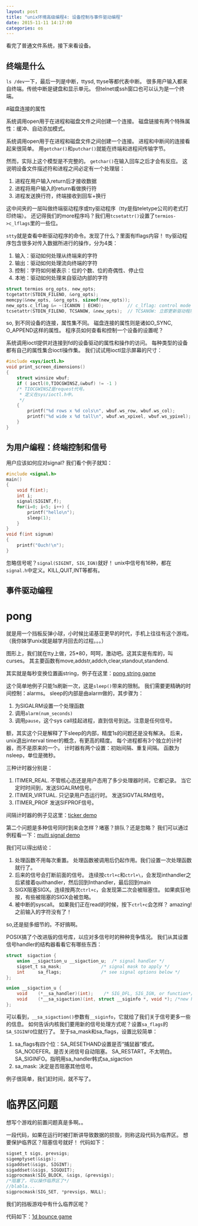 ```yaml
---
layout: post
title: "unix环境高级编程4: 设备控制与事件驱动编程"
date: 2015-11-11 14:17:00
categories: os
---
```


看完了普通文件系统，接下来看设备。

## 终端是什么

`ls /dev`一下，最后一列是中断，ttysd, ttyse等都代表中断。
很多用户输入都来自终端。传统中断是键盘和显示单元。
但telnet或ssh窗口也可以认为是一个终端。

#磁盘连接的属性

系统调用open用于在进程和磁盘文件之间创建一个连接。
磁盘链接有两个特殊属性：缓冲、自动添加模式。

系统调用open用于在进程和磁盘文件之间创建一个连接。
进程和中断间的连接看起来很简单。
用`getchar()`和`putchar()`就能在终端和进程间传输字节。

然而，实际上这个模型是不完整的。
`getchar()`在输入回车之后才会有反应。
这说明设备文件描述符和进程之间必定有一个处理层：

1. 进程在用户输入return后才接收数据
2. 进程将用户输入的return看做换行符
3. 进程发送换行符，终端接收到回车+换行

这中间夹的一层叫做终端驱动程序或tty驱动程序（tty是指teletype公司的老式打印终端）。
还记得我们的more程序吗？我们用`tcsetattr()`设置了`termios->c_lflags`里的一些位。

`stty`就是查看中断驱动程序的命令。发现了什么？里面有lflags内容！
tty驱动程序包含很多对传入数据所进行的操作，分为4类：

1. 输入：驱动如何处理从终端来的字符
2. 输出：驱动如何处理流向终端的字符
3. 控制：字符如何被表示：位的个数、位的奇偶性、停止位
4. 本地：驱动如何处理来自驱动内部的字符

```c
struct termios org_opts, new_opts;
tcgetattr(STDIN_FILENO, &org_opts);
memcpy(&new_opts, &org_opts, sizeof(new_opts));
new_opts.c_lflag &= ~(ICANON | ECHO);         // c_lflag: control mode flags
tcsetattr(STDIN_FILENO, TCSANOW, &new_opts);  // TCSANOW: 立即更新驱动程序设置
```

so, 到不同设备的连接，属性集不同。
磁盘连接的属性则是诸如O_SYNC, O_APPEND这样的属性。
程序员如何查看和控制一个设备的设置呢？

系统调用ioctl提供对连接到fd的设备驱动的属性和操作的访问。
每种类型的设备都有自己的属性集合ioctl操作集。
我们试试用ioctl显示屏幕的尺寸：

```c
#include <sys/ioctl.h>
void print_screen_dimensions()
{
    struct winsize wbuf;
    if ( ioctl(0,TIOCGWINSZ,&wbuf) != -1 )   
    /* TIOCGWINSZ是request代号。
     * 定义在sys/ioctl.h中。
     */
    {
        printf("%d rows x %d cols\n", wbuf.ws_row, wbuf.ws_col);
        printf("%d wide x %d tall\n", wbuf.ws_xpixel, wbuf.ws_ypixel);
    }
}
```

## 为用户编程：终端控制和信号

用户应该如何应对signal? 我们看个例子就知：

```c
#include <signal.h>
main()
{
    void f(int);
    int i;
    signal(SIGINT,f);
    for(i=0; i<5; i++) {
        printf("hello\n");
        sleep(1);
    }
}
void f(int signum)
{
    printf("Ouch!\n");
}
```

忽略信号呢？`signal(SIGINT, SIG_IGN)`就好！
unix中信号有16种，都在`signal.h`中定义。KILL,QUIT,INT等都有。

## 事件驱动编程

# pong

就是用一个挡板反弹小球，小时候比诺基亚更早的时代，手机上往往有这个游戏。
（我你妹学unix就是越学月回去的过程。。。）

图形上，我们就在tty上做，25*80，呵呵，激动吧。这其实是有库的，叫curses。
其主要函数有move,addstr,addch,clear,standout,standend.

其实就是每秒变换位置画string，例子在这里：[pong string game](https://github.com/victorisildur/UNIX/blob/master/APUE/game/pong_str.c)

这个简单地例子只能1s刷新一次，这是`sleep()`带来的限制。
我们需要更精确的时间控制：alarms。
sleep的内部是由alarm做的，其步骤为：

1. 为SIGALRM设置一个处理函数
2. 调用`alarm(num_seconds)`
3. 调用`pause`，这个sys call挂起进程，直到信号到达。注意是任何信号。

额，其实这个只是解释了下sleep的内部，精度1s的问题还是没有解决。
后来，unix退出interval timer的概念，有更高的精度。
每个进程都有3个独立的计时器，而不是原来的一个。
计时器有两个设置：初始间隔、重复间隔。
函数为nsleep，单位是微秒。

三种计时器分别是：

1. ITIMER_REAL. 不管核心态还是用户态用了多少处理器时间，它都记录。
当它定时时间到，发送SIGALRM信号。
2. ITIMER_VIRTUAL. 只记录用户态运行时。
发送SIGVTALRM信号。
3. ITIMER_PROF
发送SIFPROF信号。

间隔计时器的例子见这里：[ticker demo](https://github.com/victorisildur/UNIX/blob/master/APUE/game/ticker_demo.c)

第二个问题是多种信号同时到来会怎样？堵塞？排队？还是忽略？
我们可以通过例程看一下：[multi signal demo]()

我们可以得出结论：

1. 处理函数不用每次重置。
处理函数被调用后仍起作用。我们设置一次处理函数就行了。
2. 后来的信号会打断前面的信号。
连续按`ctrl+c`和`ctrl+\`，会发现inthandler之后紧接着quithandler，然后回到Inthandler，最后回到main
3. SIGX阻塞SIGX。连续按两次`ctrl+c`，会发现第二次会被阻塞住。
如果疯狂地按，有些被阻塞的SIGX会被忽略。
4. 被中断的syscall。
如果我们正在read的时候，按下`ctrl+c`会怎样？
amazing! 之前输入的字符没有了！

so,还是挺多细节的。不好搞啊。

POSIX搞了个改进版的信号库，以应对多信号时的种种竞争情况。
我们从其设置信号handler的结构器看看它有哪些东西：

```c
struct  sigaction {
    union __sigaction_u __sigaction_u;  /* signal handler */
    sigset_t sa_mask;               /* signal mask to apply */
    int     sa_flags;               /* see signal options below */
};

union __sigaction_u {
    void    (*__sa_handler)(int);    /* SIG_DFL, SIG_IGN, or function*/
    void    (*__sa_sigaction)(int, struct __siginfo *, void *); /*new handler*/
};
```

可以看到，`__sa_sigaction()`参数有`__siginfo`，它就给了我们关于信号更多一些的信息。
如何告诉内核我们要用新的信号处理方式呢？设置`sa_flags`的`SA_SIGINFO`位就行了。
至于sa_mask和sa_flags，设置比较简单：

1. sa_flags有四个位：SA_RESETHAND设置是否“捕鼠器”模式。
SA_NODEFER。是否关闭信号自动阻塞。
SA_RESTART。不太明白。
SA_SIGINFO。指明用sa_handler韩式sa_sigaction
2. sa_mask: 决定是否阻塞其他信号。

例子很简单，我们赶时间，就不写了。

# 临界区问题

想写个游戏的前置问题真是多啊。。

一段代码，如果在运行时被打断讲导致数据的损毁，则称这段代码为临界区。
想要保护临界区？阻塞信号就好！
代码如下：

```c
sigset_t sigs, prevsigs;
sigemptyset(&sigs);
sigaddset(&sigs, SIGINT);
sigaddset(&sigs, SIGQUIT);
sigprocmask(SIG_BLOCK, &sigs, &prevsigs);
/*阻塞了，可以操作临界区了*/
//blabla...
sigprocmask(SIG_SET, *prevsigs, NULL);
```

我们的挡板游戏中有什么临界区呢？

代码如下：[1d bounce game](https://github.com/victorisildur/UNIX/blob/master/APUE/game/bounce1d.c)